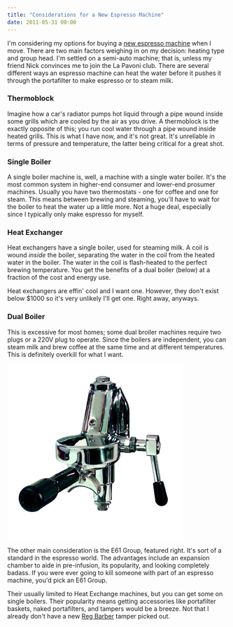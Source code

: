 ```yaml
---
title: "Considerations for a New Espresso Machine"
date: 2011-05-31 00:00
---
```


I'm considering my options for buying a [new espresso machine](https://ashfurrow.com/index.php/2011/05/new-espresso-machine/) when I move. There are two main factors weighing in on my decision: heating type and group head. I'm settled on a semi-auto machine; that is, unless my friend Nick convinces me to join the La Pavoni club. There are several different ways an espresso machine can heat the water before it pushes it through the portafilter to make espresso or to steam milk.

### Thermoblock

Imagine how a car's radiator pumps hot liquid through a pipe wound inside some grills which are cooled by the air as you drive. A thermoblock is the exactly opposite of this; you run cool water through a pipe wound inside heated grills. This is what I have now, and it's not great. It's unreliable in terms of pressure and temperature, the latter being critical for a great shot.

### Single Boiler

A single boiler machine is, well, a machine with a single water boiler. It's the most common system in higher-end consumer and lower-end prosumer machines. Usually you have two thermostats - one for coffee and one for steam. This means between brewing and steaming, you'll have to wait for the boiler to heat the water up a little more. Not a huge deal, especially since I typically only make espresso for myself.

### Heat Exchanger

Heat exchangers have a single boiler, used for steaming milk. A coil is wound _inside_ the boiler, separating the water in the coil from the heated water in the boiler. The water in the coil is flash-heated to the perfect brewing temperature. You get the benefits of a dual boiler (below) at a fraction of the cost and energy use.

Heat exchangers are effin' cool and I want one. However, they don't exist below $1000 so it's very unlikely I'll get one. Right away, anyways.

### Dual Boiler

This is excessive for most homes; some dual broiler machines require two plugs or a 220V plug to operate. Since the boilers are independent, you can steam milk and brew coffee at the same time and at different temperatures. This is definitely overkill for what I want.

 ![](/img/import/blog/2011/05/considerations-for-a-new-espresso-machine/4131A401FD194D04AE4B98AE5F85DA67.jpg)

The other main consideration is the E61 Group, featured right. It's sort of a standard in the espresso world. The advantages include an expansion chamber to aide in pre-infusion, its popularity, and looking completely badass. If you were ever going to kill someone with part of an espresso machine, you'd pick an E61 Group.

Their usually limited to Heat Exchange machines, but you can get some on single boilers. Their popularity means getting accessories like portafilter baskets, naked portafilters, and tampers would be a breeze. Not that I already don't have a new [Reg Barber](http://www.coffeetamper.com/store/pc/viewCategories.asp?idCategory=3) tamper picked out.

<!-- more -->
